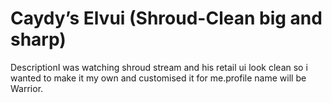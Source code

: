 # Caydy’s Elvui (Shroud-Clean big and sharp)

DescriptionI was watching shroud stream and his retail ui look clean so i wanted to make it my own and customised it for me.profile name will be Warrior.
